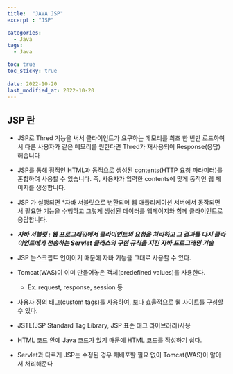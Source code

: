 ```yaml
---
title:  "JAVA JSP"
excerpt : "JSP"

categories:
  - Java
tags:
  - Java

toc: true
toc_sticky: true
 
date: 2022-10-20
last_modified_at: 2022-10-20
--- 
```


## JSP 란

- JSP로 Thred 기능을 써서 클라이언트가 요구하는 메모리를 최초 한 번만 로드하여서 다른 사용자가 같은 메모리를 원한다면 Thred가 재사용되어 Response(응답) 해줍니다

- JSP를 통해 정적인 HTML과 동적으로 생성된 contents(HTTP 요청 파라미터)를 혼합하여 사용할 수 있습니다. 즉, 사용자가 입력한 contents에 맞게 동적인 웹 페이지를 생성합니다.

- JSP 가 실행되면 *자바 서블릿으로 변환되며 웹 애플리케이션 서버에서 동작되면서 필요한 기능을 수행하고 그렇게 생성된 데이터를 웹페이지와 함께 클라이언트로 응답합니다.

- ***자바 서블릿 : 웹 프로그래밍에서 클라이언트의 요청을 처리하고 그 결과를 다시 클라이언트에게 전송하는 Servlet 클래스의 구현 규칙을 지킨 자바 프로그래밍 기술***

- JSP 는스크립트 언어이기 때문에 자바 기능을 그대로 사용할 수 있다.

- Tomcat(WAS)이 이미 만들어놓은 객체(predefined values)를 사용한다.
    - Ex. request, response, session 등

- 사용자 정의 태그(custom tags)를 사용하여, 보다 효율적으로 웹 사이트를 구성할 수 있다.

- JSTL(JSP Standard Tag Library, JSP 표준 태그 라이브러리)사용

- HTML 코드 안에 Java 코드가 있기 때문에 HTML 코드를 작성하기 쉽다.

- Servlet과 다르게 JSP는 수정된 경우 재배포할 필요 없이 Tomcat(WAS)이 알아서 처리해준다